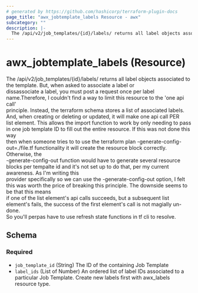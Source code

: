 ```yaml
---
# generated by https://github.com/hashicorp/terraform-plugin-docs
page_title: "awx_jobtemplate_labels Resource - awx"
subcategory: ""
description: |-
  The /api/v2/job_templates/{id}/labels/ returns all label objects associated to the template. But, when asked to associate a label or dissassociate a label, you must post a request once per label name.Therefore, I couldn't find a way to limit this resource to the 'one api call' principle. Instead, the terraform schema stores a list of associated labels. And, when creating or deleting or updated, it will make one api call PER list element. This allows the import function to work by only needing to pass in one job template ID to fill out the entire resource. If this was not done this way then when someone tries to to use the terraform plan -generate-config-out=./file.tf functionality it will create the resource block correctly. Otherwise, the -generate-config-out function would have to generate several resource blocks per tempalte id and it's not set up to do that, per my current awareness. As I'm writing this provider specifically so we can use the -generate-config-out option, I felt this was worth the price of breaking this principle. The downside seems to be that this means if one of the list element's api calls succeeds, but a subsequent list element's fails, the success of the first element's call is not magially un-done. So you'll perpas have to use refresh state functions in tf cli to resolve.
---
```


# awx_jobtemplate_labels (Resource)

The /api/v2/job_templates/{id}/labels/ returns all label objects associated to the template. But, when asked to associate a label or \
                              dissassociate a label, you must post a request once per label name.Therefore, I couldn't find a way to limit this resource to the 'one api call' \
                              principle. Instead, the terraform schema stores a list of associated labels. And, when creating or deleting or updated, it will make one api call PER \
                              list element. This allows the import function to work by only needing to pass in one job template ID to fill out the entire resource. If this was not done this way \
                              then when someone tries to to use the terraform plan -generate-config-out=./file.tf functionality it will create the resource block correctly. Otherwise, the \
                              -generate-config-out function would have to generate several resource blocks per tempalte id and it's not set up to do that, per my current awareness. As I'm writing this \
                              provider specifically so we can use the -generate-config-out option, I felt this was worth the price of breaking this principle. The downside seems to be that this means \
							  if one of the list element's api calls succeeds, but a subsequent list element's fails, the success of the first element's call is not magially un-done. \
							  So you'll perpas have to use refresh state functions in tf cli to resolve.



<!-- schema generated by tfplugindocs -->
## Schema

### Required

- `job_template_id` (String) The ID of the containing Job Template
- `label_ids` (List of Number) An ordered list of label IDs associated to a particular Job Template. Create new labels first with awx_labels resource type.
